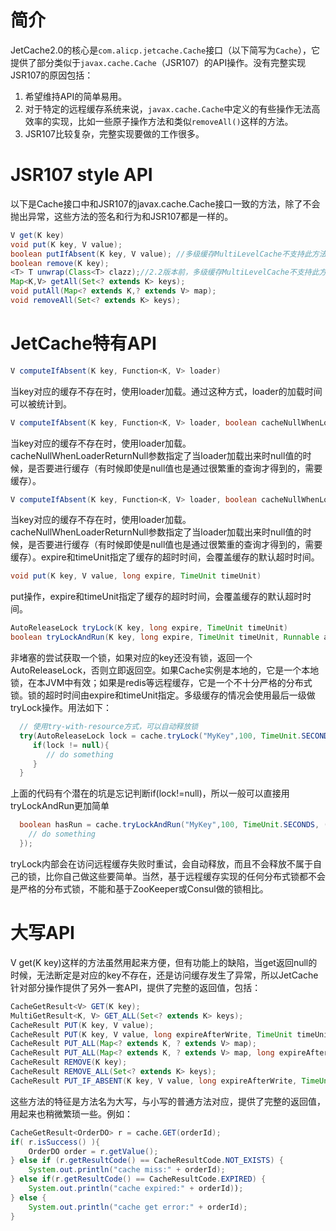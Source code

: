 
# 简介
JetCache2.0的核心是```com.alicp.jetcache.Cache```接口（以下简写为```Cache```），它提供了部分类似于```javax.cache.Cache```（JSR107）的API操作。没有完整实现JSR107的原因包括：
1. 希望维持API的简单易用。
1. 对于特定的远程缓存系统来说，```javax.cache.Cache```中定义的有些操作无法高效率的实现，比如一些原子操作方法和类似```removeAll()```这样的方法。
1. JSR107比较复杂，完整实现要做的工作很多。

# JSR107 style API
以下是Cache接口中和JSR107的javax.cache.Cache接口一致的方法，除了不会抛出异常，这些方法的签名和行为和JSR107都是一样的。
```java
V get(K key)
void put(K key, V value);
boolean putIfAbsent(K key, V value); //多级缓存MultiLevelCache不支持此方法
boolean remove(K key);
<T> T unwrap(Class<T> clazz);//2.2版本前，多级缓存MultiLevelCache不支持此方法
Map<K,V> getAll(Set<? extends K> keys);
void putAll(Map<? extends K,? extends V> map);
void removeAll(Set<? extends K> keys);
```

# JetCache特有API
```java
V computeIfAbsent(K key, Function<K, V> loader)
```
当key对应的缓存不存在时，使用loader加载。通过这种方式，loader的加载时间可以被统计到。

```java
V computeIfAbsent(K key, Function<K, V> loader, boolean cacheNullWhenLoaderReturnNull)
```
当key对应的缓存不存在时，使用loader加载。cacheNullWhenLoaderReturnNull参数指定了当loader加载出来时null值的时候，是否要进行缓存（有时候即使是null值也是通过很繁重的查询才得到的，需要缓存）。

```java
V computeIfAbsent(K key, Function<K, V> loader, boolean cacheNullWhenLoaderReturnNull, long expire, TimeUnit timeUnit)
```
当key对应的缓存不存在时，使用loader加载。cacheNullWhenLoaderReturnNull参数指定了当loader加载出来时null值的时候，是否要进行缓存（有时候即使是null值也是通过很繁重的查询才得到的，需要缓存）。expire和timeUnit指定了缓存的超时时间，会覆盖缓存的默认超时时间。

```java
void put(K key, V value, long expire, TimeUnit timeUnit)
```
put操作，expire和timeUnit指定了缓存的超时时间，会覆盖缓存的默认超时时间。

```java
AutoReleaseLock tryLock(K key, long expire, TimeUnit timeUnit)
boolean tryLockAndRun(K key, long expire, TimeUnit timeUnit, Runnable action)
```
非堵塞的尝试获取一个锁，如果对应的key还没有锁，返回一个AutoReleaseLock，否则立即返回空。如果Cache实例是本地的，它是一个本地锁，在本JVM中有效；如果是redis等远程缓存，它是一个不十分严格的分布式锁。锁的超时时间由expire和timeUnit指定。多级缓存的情况会使用最后一级做tryLock操作。用法如下：
```java
  // 使用try-with-resource方式，可以自动释放锁
  try(AutoReleaseLock lock = cache.tryLock("MyKey",100, TimeUnit.SECONDS)){
     if(lock != null){
        // do something
     }
  }
```
上面的代码有个潜在的坑是忘记判断if(lock!=null)，所以一般可以直接用tryLockAndRun更加简单
```java
  boolean hasRun = cache.tryLockAndRun("MyKey",100, TimeUnit.SECONDS, () -> {
    // do something
  });
```
tryLock内部会在访问远程缓存失败时重试，会自动释放，而且不会释放不属于自己的锁，比你自己做这些要简单。当然，基于远程缓存实现的任何分布式锁都不会是严格的分布式锁，不能和基于ZooKeeper或Consul做的锁相比。

# 大写API
V get(K key)这样的方法虽然用起来方便，但有功能上的缺陷，当get返回null的时候，无法断定是对应的key不存在，还是访问缓存发生了异常，所以JetCache针对部分操作提供了另外一套API，提供了完整的返回值，包括：
```java
CacheGetResult<V> GET(K key);
MultiGetResult<K, V> GET_ALL(Set<? extends K> keys);
CacheResult PUT(K key, V value);
CacheResult PUT(K key, V value, long expireAfterWrite, TimeUnit timeUnit);
CacheResult PUT_ALL(Map<? extends K, ? extends V> map);
CacheResult PUT_ALL(Map<? extends K, ? extends V> map, long expireAfterWrite, TimeUnit timeUnit);
CacheResult REMOVE(K key);
CacheResult REMOVE_ALL(Set<? extends K> keys);
CacheResult PUT_IF_ABSENT(K key, V value, long expireAfterWrite, TimeUnit timeUnit);
```
这些方法的特征是方法名为大写，与小写的普通方法对应，提供了完整的返回值，用起来也稍微繁琐一些。例如：
```java
CacheGetResult<OrderDO> r = cache.GET(orderId);
if( r.isSuccess() ){
    OrderDO order = r.getValue();
} else if (r.getResultCode() == CacheResultCode.NOT_EXISTS) {
    System.out.println("cache miss:" + orderId);
} else if(r.getResultCode() == CacheResultCode.EXPIRED) {
    System.out.println("cache expired:" + orderId));
} else {
    System.out.println("cache get error:" + orderId);
}
```